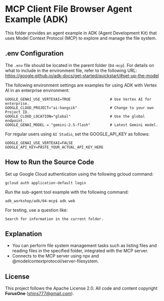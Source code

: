 # MCP Client File Browser Agent Example (ADK)

This folder provides an agent example in ADK (Agent Development Kit) that uses Model Context Protocol (MCP) to explore and manage the file system.

## .env Configuration

The `.env` file should be located in the parent folder (`04-mcp`). For details on what to include in the environment file, refer to the following URL:
https://google.github.io/adk-docs/get-started/quickstart/#set-up-the-model

The following environment settings are examples for using ADK with Vertex AI in an enterprise environment:
```
GOOGLE_GENAI_USE_VERTEXAI=TRUE                  # Use Vertex AI for enterprise.
GOOGLE_CLOUD_PROJECT="ai-hangsik"               # Change to your own Project ID.
GOOGLE_CLOUD_LOCATION="global"                  # Use the global endpoint.
GOOGLE_GENAI_MODEL = "gemini-2.5-flash"         # Latest Gemini model.
```

For regular users using `AI Studio`, set the GOOGLE_API_KEY as follows:
```
GOOGLE_GENAI_USE_VERTEXAI=FALSE
GOOGLE_API_KEY=PASTE_YOUR_ACTUAL_API_KEY_HERE
```

## How to Run the Source Code
Set up Google Cloud authentication using the following gcloud command:
```
gcloud auth application-default login
```

Run the sub-agent tool example with the following command:
```
adk_workshop/adk/04-mcp$ adk web
```

For testing, use a question like:
```
Search for information in the current folder.
```

## Explanation
- You can perform file system management tasks such as listing files and reading files in the specified folder, integrated with the MCP server.
- Connects to the MCP server using npx and @modelcontextprotocol/server-filesystem.

## License

This project follows the Apache License 2.0. All code and content copyright **ForusOne** (shins777@gmail.com).
